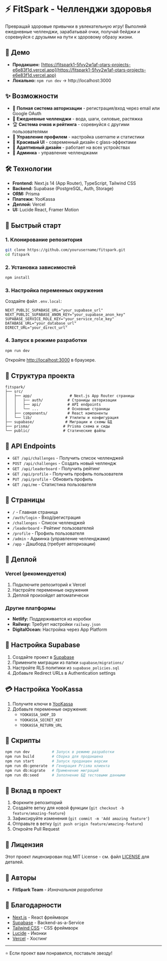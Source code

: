 # ⚡ FitSpark - Челленджи здоровья

Превращай здоровые привычки в увлекательную игру! Выполняй ежедневные челленджи, зарабатывай очки, получай бейджи и соревнуйся с друзьями на пути к здоровому образу жизни.

## 🚀 Демо

- **Продакшен:** [https://fitspark1-5fvy2w1af-otars-projects-e6e83f1d.vercel.app](https://fitspark1-5fvy2w1af-otars-projects-e6e83f1d.vercel.app)
- **Локально:** `npm run dev` → http://localhost:3000

## ✨ Возможности

- 🔐 **Полная система авторизации** - регистрация/вход через email или Google OAuth
- 🎯 **Ежедневные челленджи** - вода, шаги, силовые, растяжка
- 🏆 **Система очков и рейтинга** - соревнуйся с другими пользователями
- 👤 **Управление профилем** - настройка username и статистики
- 🎨 **Красивый UI** - современный дизайн с glass-эффектами
- 📱 **Адаптивный дизайн** - работает на всех устройствах
- 🔧 **Админка** - управление челленджами

## 🛠 Технологии

- **Frontend:** Next.js 14 (App Router), TypeScript, Tailwind CSS
- **Backend:** Supabase (PostgreSQL, Auth, Storage)
- **ORM:** Prisma
- **Платежи:** YooKassa
- **Деплой:** Vercel
- **UI:** Lucide React, Framer Motion

## 🚀 Быстрый старт

### 1. Клонирование репозитория

```bash
git clone https://github.com/yourusername/fitspark.git
cd fitspark
```

### 2. Установка зависимостей

```bash
npm install
```

### 3. Настройка переменных окружения

Создайте файл `.env.local`:

```env
NEXT_PUBLIC_SUPABASE_URL="your_supabase_url"
NEXT_PUBLIC_SUPABASE_ANON_KEY="your_supabase_anon_key"
SUPABASE_SERVICE_ROLE_KEY="your_service_role_key"
DATABASE_URL="your_database_url"
DIRECT_URL="your_direct_url"
```

### 4. Запуск в режиме разработки

```bash
npm run dev
```

Откройте [http://localhost:3000](http://localhost:3000) в браузере.

## 📁 Структура проекта

```
fitspark/
├── src/
│   ├── app/                 # Next.js App Router страницы
│   │   ├── auth/           # Страницы авторизации
│   │   ├── api/            # API endpoints
│   │   └── ...             # Основные страницы
│   ├── components/         # React компоненты
│   └── lib/               # Утилиты и конфигурация
├── supabase/              # Миграции и схемы БД
├── prisma/               # Prisma схема и сиды
└── public/               # Статические файлы
```

## 🔧 API Endpoints

- `GET /api/challenges` - Получить список челленджей
- `POST /api/challenges` - Создать новый челлендж
- `GET /api/leaderboard` - Получить рейтинг
- `GET /api/profile` - Получить профиль пользователя
- `PUT /api/profile` - Обновить профиль
- `GET /api/me` - Статистика пользователя

## 🎨 Страницы

- `/` - Главная страница
- `/auth/login` - Вход/регистрация
- `/challenges` - Список челленджей
- `/leaderboard` - Рейтинг пользователей
- `/profile` - Профиль пользователя
- `/admin` - Админка (управление челленджами)
- `/app` - Дашборд (требует авторизации)

## 🚀 Деплой

### Vercel (рекомендуется)

1. Подключите репозиторий к Vercel
2. Настройте переменные окружения
3. Деплой произойдет автоматически

### Другие платформы

- **Netlify:** Поддерживается из коробки
- **Railway:** Требует настройки `railway.json`
- **DigitalOcean:** Настройка через App Platform

## 🔐 Настройка Supabase

1. Создайте проект в [Supabase](https://supabase.com)
2. Примените миграции из папки `supabase/migrations/`
3. Настройте RLS политики из `supabase_policies.sql`
4. Добавьте Redirect URLs в Authentication settings

## 💳 Настройка YooKassa

1. Получите ключи в [YooKassa](https://yookassa.ru)
2. Добавьте переменные окружения:
   - `YOOKASSA_SHOP_ID`
   - `YOOKASSA_SECRET_KEY`
   - `YOOKASSA_RETURN_URL`

## 📝 Скрипты

```bash
npm run dev          # Запуск в режиме разработки
npm run build        # Сборка для продакшена
npm run start        # Запуск продакшен версии
npm run db:generate  # Генерация Prisma клиента
npm run db:migrate   # Применение миграций
npm run db:seed      # Заполнение БД тестовыми данными
```

## 🤝 Вклад в проект

1. Форкните репозиторий
2. Создайте ветку для новой функции (`git checkout -b feature/amazing-feature`)
3. Зафиксируйте изменения (`git commit -m 'Add amazing feature'`)
4. Отправьте в ветку (`git push origin feature/amazing-feature`)
5. Откройте Pull Request

## 📄 Лицензия

Этот проект лицензирован под MIT License - см. файл [LICENSE](LICENSE) для деталей.

## 👥 Авторы

- **FitSpark Team** - *Изначальная разработка*

## 🙏 Благодарности

- [Next.js](https://nextjs.org) - React фреймворк
- [Supabase](https://supabase.com) - Backend-as-a-Service
- [Tailwind CSS](https://tailwindcss.com) - CSS фреймворк
- [Lucide](https://lucide.dev) - Иконки
- [Vercel](https://vercel.com) - Хостинг

---

⭐ Если проект вам понравился, поставьте звезду!
